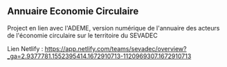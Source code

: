 ## Annuaire Economie Circulaire

Project en lien avec l'ADEME, version numérique de l'annuaire des acteurs de l'économie circulaire sur le territoire du SEVADEC

Lien Netlify : https://app.netlify.com/teams/sevadec/overview?_ga=2.9377781.1552395414.1672910713-1120969307.1672910713
